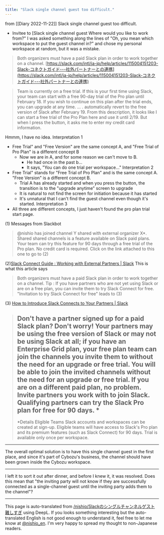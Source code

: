```yaml
---
title: "Slack single channel guest too difficult."
---
```


from  [[Diary 2022-11-22]]
Slack single channel guest too difficult.

- Invitee to [Slack single channel guest
Where would you like to work from?" I was asked something along the lines of "Oh, you mean which workspace to put the guest channel in?" and chose my personal workspace at random, but it was a mistake.
> Both organizers must have a paid Slack plan in order to work together on a channel.
[https://slack.com/intl/ja-jp/help/articles/115004151203-Slack-コネクトガイド---社外パートナーとの連携](https://slack.com/intl/ja-jp/help/articles/115004151203-Slack-コネクトガイド---社外パートナーとの連携)

> Team is currently on a free trial.
>  If this is your first time using Slack, your team can start with a free 90-day trial of the Pro plan until February 18. If you wish to continue on this plan after the trial ends, you can upgrade at any time.
> ... . automatically revert to the free version of Slack after February 19.
From this description, it looks like I can start a free trial of the Pro Plan here and use it until 2/19. But when I press the button, it asks me to enter my credit card information.

Hmmm, I have no idea.
Interpretation 1
- Free Trial" and "Free Version" are the same concept A, and "Free Trial of Pro Plan" is a different concept B
    - Now we are in A, and for some reason we can't move to B.
        - He had once in the past b...
        - It says, "You can do one trial per workspace..."
Interpretation 2
- Free Trial" stands for "Free Trial of Pro Plan" and is the same concept A. "Free Version" is a different concept B.
    - Trial A has already started and when you press the button, the transition is to the "upgrade anytime" screen to upgrade
    - It is natural to not find the screen for initiation because it has started
    - It's unnatural that I can't find the guest channel even though it's started.
Interpretation 3
- All three are different concepts, I just haven't found the pro plan trial start page.

(1) Messages from Slackbot
> @nishio has joined channel Y shared with external organizer X*.
>  Shared shared channels is a feature available on Slack paid plans. Your team can try this feature for 90 days through a free trial of the Pro plan. No credit card is required.
Click on the link attached to this one to go to (2)

(2)[Slack Connect Guide : Working with External Partners | Slack](https://slack.com/intl/ja-jp/help/articles/115004151203-Slack-コネクトガイド---社外パートナーとの連携)
This is what this article says
> Both organizers must have a paid Slack plan in order to work together on a channel.
> Tip : If you have partners who are not yet using Slack or are on a free plan, you can invite them to try Slack Connect for free.
"Invitation to try Slack Connect for free" leads to (3)

(3) [How to Introduce Slack Connects to Your Partners | Slack](https://slack.com/intl/ja-jp/resources/using-slack/introducing-your-partners-to-slack-connect)
> Don't have a partner signed up for a paid Slack plan? Don't worry!
>  Your partners may be using the free version of Slack or may not be using Slack at all; if you have an Enterprise Grid plan, your free plan team can join the channels you invite them to without the need for an upgrade or free trial. You will be able to join the invited channels without the need for an upgrade or free trial. If you are on a different paid plan, no problem. Invite partners you work with to join Slack. Qualifying partners can try the Slack Pro plan for free for 90 days. *
> ---
>  *Details
>  Eligible Teams
>  Slack accounts and workspaces can be created at sign-up.
>  Eligible teams will have access to Slack's Pro plan and its premium features (such as Slack Connect) for 90 days.
>  Trial is available only once per workspace.


---
The overall optimal solution is to have this single channel guest in the first place, and since it's part of Cybozu's business, the channel should have been grown inside the Cybozu workspace.

---
I left it to sort it out after dinner, and before I knew it, it was resolved.
Does this mean that "the inviting party will not know if they are successfully connected as a single-channel guest until the inviting party adds them to the channel"?

---
This page is auto-translated from [/nishio/Slackのシングルチャンネルゲスト難しすぎ](https://scrapbox.io/nishio/Slackのシングルチャンネルゲスト難しすぎ) using DeepL. If you looks something interesting but the auto-translated English is not good enough to understand it, feel free to let me know at [@nishio_en](https://twitter.com/nishio_en). I'm very happy to spread my thought to non-Japanese readers.